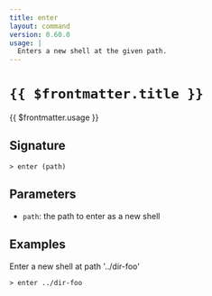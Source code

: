 ```yaml
---
title: enter
layout: command
version: 0.60.0
usage: |
  Enters a new shell at the given path.
---
```


# `{{ $frontmatter.title }}`

<div style='white-space: pre-wrap;'>{{ $frontmatter.usage }}</div>

## Signature

`> enter (path)`

## Parameters

- `path`: the path to enter as a new shell

## Examples

Enter a new shell at path '../dir-foo'

```shell
> enter ../dir-foo
```
